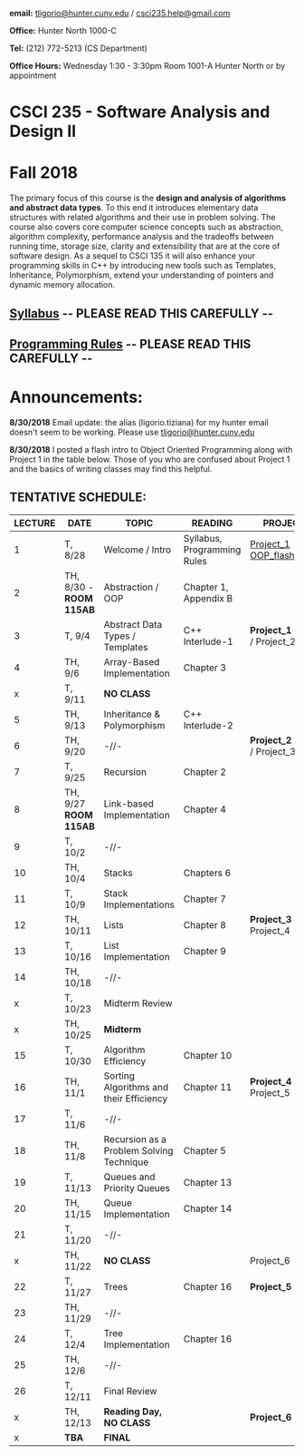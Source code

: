 **email:** tligorio@hunter.cuny.edu  / csci235.help@gmail.com 

**Office:** Hunter North 1000-C 

**Tel:** (212) 772-5213 (CS Department)

**Office Hours:** Wednesday 1:30 - 3:30pm Room 1001-A Hunter North or by appointment

# CSCI 235 - Software Analysis and Design II 
# Fall 2018


The primary focus of this course is the **design and analysis of algorithms and abstract data types**. To this end it introduces elementary data structures with related algorithms and their use in problem solving. The course also covers core computer science concepts such as abstraction, algorithm complexity, performance analysis and the tradeoffs between running time, storage size, clarity and extensibility that are at the core of software design. As a sequel to CSCI 135 it will also enhance your programming skills in C++ by introducing new tools such as Templates, Inheritance, Polymorphism, extend your understanding of pointers and dynamic memory allocation.







## [Syllabus](CSCI235_Fall2018_Syllabus.pdf)   **-- PLEASE READ THIS CAREFULLY --**






## [Programming Rules](CSCI235_Fall2018_ProgrammingRules.pdf) **-- PLEASE READ THIS CAREFULLY --**



# Announcements:

**8/30/2018** Email update: the alias (ligorio.tiziana) for my hunter email doesn't seem to be working. Please use tligorio@hunter.cuny.edu

**8/30/2018** I posted a flash intro to Object Oriented Programming along with Project 1 in the table below. Those of you who are confused about Project 1 and the basics of writing classes may find this helpful.



## TENTATIVE SCHEDULE:

LECTURE | DATE | TOPIC | READING | PROJECT | SLIDES
------- | ---- | ----- | -------- | --------- | ------- |
1 | T, 8/28 | Welcome / Intro | Syllabus, Programming Rules | [Project_1](Project1.html) [OOP_flash_intro](OOP_flash_intro.html)| [Lecture_1](Lecture 1.pdf)
2 | TH,  8/30 - **ROOM 115AB** | Abstraction / OOP | Chapter 1, Appendix B   | | [Lecture 2](Lecture 2.pdf)
3 | T, 9/4 | Abstract Data Types / Templates | C++ Interlude-1 | **Project_1 DUE** /  Project_2 |
4 | TH, 9/6 | Array-Based Implementation | Chapter 3  | |
x | T, 9/11 | **NO CLASS** | | |
5 | TH, 9/13 | Inheritance  & Polymorphism | C++ Interlude-2 |  |
6 | TH, 9/20 | -//- |  |  **Project_2 DUE**  /  Project_3 |
7 | T, 9/25 | Recursion | Chapter 2 |  |
8 | TH, 9/27 **ROOM 115AB** | Link-based Implementation | Chapter 4 |
9 | T, 10/2 | -//-  |  | |
10 | TH, 10/4 | Stacks | Chapters 6 |  |
11 | T, 10/9 | Stack Implementations | Chapter 7 | | 
12 | TH, 10/11 | Lists | Chapter 8 | **Project_3 DUE** Project_4 |  |
13 | T, 10/16 | List Implementation | Chapter 9 |  | |
14 | TH, 10/18 | -//- | | | | 
x | T, 10/23 | Midterm Review | |  |  |
x | TH, 10/25 | **Midterm** |  |  |  |
15 | T, 10/30 | Algorithm Efficiency | Chapter 10 | | |
16 | TH, 11/1 | Sorting Algorithms and their Efficiency | Chapter 11 | **Project_4 DUE** Project_5  |
17 | T, 11/6 | -//- |  | | | 
18 | TH, 11/8 | Recursion as a Problem Solving Technique | Chapter 5 | 
19 | T, 11/13 | Queues and Priority Queues | Chapter 13 |
20 | TH, 11/15 | Queue Implementation | Chapter 14 | 
21 | T, 11/20 | -//- | 
x | TH, 11/22 | **NO CLASS** | | Project_6 | 
22 | T, 11/27 | Trees | Chapter 16 | **Project_5 DUE** | 
23 | TH, 11/29 | -//- | 
24 | T, 12/4 | Tree Implementation | Chapter 16 | 
25 | TH, 12/6 | -//- |
26 | T, 12/11 | Final Review | 
x | TH, 12/13 | **Reading Day,   NO CLASS** | | **Project_6 DUE** |
x | **TBA** | **FINAL** | 

